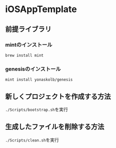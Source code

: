 # iOSAppTemplate

## 前提ライブラリ

### mintのインストール

`brew install mint`

### genesisのインストール

`mint install yonaskolb/genesis`

## 新しくプロジェクトを作成する方法

`./Scripts/bootstrap.sh`を実行

## 生成したファイルを削除する方法

`./Scripts/clean.sh`を実行
